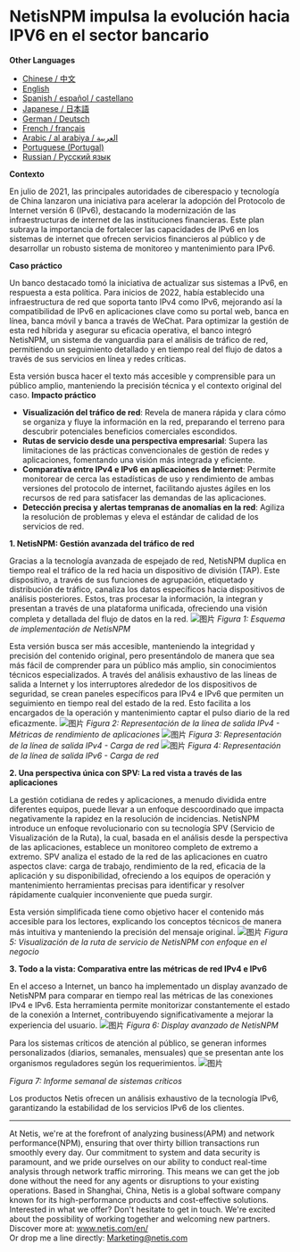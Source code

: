 # NetisNPM impulsa la evolución hacia IPV6 en el sector bancario

**Other Languages**

+ [Chinese / 中文](https://github.com/lvdeshuii/OverFlow/blob/main/docs/zh/Netis-NPM-Empowers-Customers-IPv6-Upgrade-zh.md)
+ [English](https://github.com/lvdeshuii/OverFlow/blob/main/docs/en/Netis-NPM-Empowers-Customers-IPv6-Upgrade-en.md)
+ [Spanish / español / castellano](https://github.com/lvdeshuii/OverFlow/blob/main/docs/es/Netis-NPM-Empowers-Customers-IPv6-Upgrade-es.md)
+ [Japanese / 日本語](https://github.com/lvdeshuii/OverFlow/blob/main/docs/ja/Netis-NPM-Empowers-Customers-IPv6-Upgrade-ja.md)
+ [German / Deutsch](https://github.com/lvdeshuii/OverFlow/blob/main/docs/de/Netis-NPM-Empowers-Customers-IPv6-Upgrade-de.md)
+ [French / français](https://github.com/lvdeshuii/OverFlow/blob/main/docs/fr/Netis-NPM-Empowers-Customers-IPv6-Upgrade-fr.md)
+ [Arabic / al arabiya / العربية](https://github.com/lvdeshuii/OverFlow/blob/main/docs/ar/Netis-NPM-Empowers-Customers-IPv6-Upgrade-ar.md)
+ [Portuguese (Portugal)](https://github.com/lvdeshuii/OverFlow/blob/main/docs/pt/Netis-NPM-Empowers-Customers-IPv6-Upgrade-pt.md)
+ [Russian / Русский язык](https://github.com/lvdeshuii/OverFlow/blob/main/docs/ru/Netis-NPM-Empowers-Customers-IPv6-Upgrade-ru.md)

**Contexto**

En julio de 2021, las principales autoridades de ciberespacio y tecnología de China lanzaron una iniciativa para acelerar la adopción del Protocolo de Internet versión 6 (IPv6), destacando la modernización de las infraestructuras de internet de las instituciones financieras. Este plan subraya la importancia de fortalecer las capacidades de IPv6 en los sistemas de internet que ofrecen servicios financieros al público y de desarrollar un robusto sistema de monitoreo y mantenimiento para IPv6.

**Caso práctico**

Un banco destacado tomó la iniciativa de actualizar sus sistemas a IPv6, en respuesta a esta política. Para inicios de 2022, había establecido una infraestructura de red que soporta tanto IPv4 como IPv6, mejorando así la compatibilidad de IPv6 en aplicaciones clave como su portal web, banca en línea, banca móvil y banca a través de WeChat. Para optimizar la gestión de esta red híbrida y asegurar su eficacia operativa, el banco integró NetisNPM, un sistema de vanguardia para el análisis de tráfico de red, permitiendo un seguimiento detallado y en tiempo real del flujo de datos a través de sus servicios en línea y redes críticas. 

Esta versión busca hacer el texto más accesible y comprensible para un público amplio, manteniendo la precisión técnica y el contexto original del caso.
**Impacto práctico**

- **Visualización del tráfico de red**: Revela de manera rápida y clara cómo se organiza y fluye la información en la red, preparando el terreno para descubrir potenciales beneficios comerciales escondidos.
- **Rutas de servicio desde una perspectiva empresarial**: Supera las limitaciones de las prácticas convencionales de gestión de redes y aplicaciones, fomentando una visión más integrada y eficiente.
- **Comparativa entre IPv4 e IPv6 en aplicaciones de Internet**: Permite monitorear de cerca las estadísticas de uso y rendimiento de ambas versiones del protocolo de internet, facilitando ajustes ágiles en los recursos de red para satisfacer las demandas de las aplicaciones.
- **Detección precisa y alertas tempranas de anomalías en la red**: Agiliza la resolución de problemas y eleva el estándar de calidad de los servicios de red.

**1. NetisNPM: Gestión avanzada del tráfico de red**

Gracias a la tecnología avanzada de espejado de red, NetisNPM duplica en tiempo real el tráfico de la red hacia un dispositivo de división (TAP). Este dispositivo, a través de sus funciones de agrupación, etiquetado y distribución de tráfico, canaliza los datos específicos hacia dispositivos de análisis posteriores. Estos, tras procesar la información, la integran y presentan a través de una plataforma unificada, ofreciendo una visión completa y detallada del flujo de datos en la red.
![图片](https://mmbiz.qpic.cn/mmbiz_png/o672k3fsicq3hHmITGktAGic9O31RicFkrdmOY8s0Zx1QLXLJAwZPCTCVweXBzFohlQVec4ZWSD75iafRL0nuxPedQ/640?wx_fmt=png&wxfrom=5&wx_lazy=1&wx_co=1)
*Figura 1: Esquema de implementación de NetisNPM*

Esta versión busca ser más accesible, manteniendo la integridad y precisión del contenido original, pero presentándolo de manera que sea más fácil de comprender para un público más amplio, sin conocimientos técnicos especializados.
A través del análisis exhaustivo de las líneas de salida a Internet y los interruptores alrededor de los dispositivos de seguridad, se crean paneles específicos para IPv4 e IPv6 que permiten un seguimiento en tiempo real del estado de la red. Esto facilita a los encargados de la operación y mantenimiento captar el pulso diario de la red eficazmente.
![图片](https://mmbiz.qpic.cn/mmbiz_png/o672k3fsicq3hHmITGktAGic9O31RicFkrdzV9UeJb7j2j2MdKqialiaWyAg8aaWdNAnxxkH5ibOpcL3mykCg1G68bPA/640?wx_fmt=png&wxfrom=5&wx_lazy=1&wx_co=1)
*Figura 2: Representación de la línea de salida IPv4 - Métricas de rendimiento de aplicaciones*
![图片](https://mmbiz.qpic.cn/mmbiz_png/o672k3fsicq3hHmITGktAGic9O31RicFkrdLebyqoTAYIJEwomHz2EAtVUYrickXjJ57I8POcGUIXDL3wg7TzyibD6w/640?wx_fmt=png&wxfrom=5&wx_lazy=1&wx_co=1)
*Figura 3: Representación de la línea de salida IPv4 - Carga de red*
![图片](https://mmbiz.qpic.cn/mmbiz_png/o672k3fsicq3hHmITGktAGic9O31RicFkrdNd5IJZE9kThvyGBOKXnLbicb8h9yHh7gQZXriboIntLgvIXEjXSFLUrQ/640?wx_fmt=png&wxfrom=5&wx_lazy=1&wx_co=1)
*Figura 4: Representación de la línea de salida IPv6 - Carga de red*

**2. Una perspectiva única con SPV: La red vista a través de las aplicaciones**

La gestión cotidiana de redes y aplicaciones, a menudo dividida entre diferentes equipos, puede llevar a un enfoque descoordinado que impacta negativamente la rapidez en la resolución de incidencias. NetisNPM introduce un enfoque revolucionario con su tecnología SPV (Servicio de Visualización de la Ruta), la cual, basada en el análisis desde la perspectiva de las aplicaciones, establece un monitoreo completo de extremo a extremo. SPV analiza el estado de la red de las aplicaciones en cuatro aspectos clave: carga de trabajo, rendimiento de la red, eficacia de la aplicación y su disponibilidad, ofreciendo a los equipos de operación y mantenimiento herramientas precisas para identificar y resolver rápidamente cualquier inconveniente que pueda surgir.

Esta versión simplificada tiene como objetivo hacer el contenido más accesible para los lectores, explicando los conceptos técnicos de manera más intuitiva y manteniendo la precisión del mensaje original.
![图片](https://mmbiz.qpic.cn/mmbiz_png/o672k3fsicq3hHmITGktAGic9O31RicFkrd7ibZGpAdR6x5s4JPYOrSQqgibTXTVoK53cRxPSawqYnplztwXVAiaNIFQ/640?wx_fmt=png&wxfrom=5&wx_lazy=1&wx_co=1)
*Figura 5: Visualización de la ruta de servicio de NetisNPM con enfoque en el negocio*

**3. Todo a la vista: Comparativa entre las métricas de red IPv4 e IPv6**

En el acceso a Internet, un banco ha implementado un display avanzado de NetisNPM para comparar en tiempo real las métricas de las conexiones IPv4 e IPv6. Esta herramienta permite monitorizar constantemente el estado de la conexión a Internet, contribuyendo significativamente a mejorar la experiencia del usuario.
![图片](https://mmbiz.qpic.cn/mmbiz_png/o672k3fsicq3hHmITGktAGic9O31RicFkrd0icN9vsmAf2Tp1gks2V2Z3nx266D6ia02XqbTP9Jvu1srs0ve7xFa2Dw/640?wx_fmt=png&wxfrom=5&wx_lazy=1&wx_co=1)
*Figura 6: Display avanzado de NetisNPM*

Para los sistemas críticos de atención al público, se generan informes personalizados (diarios, semanales, mensuales) que se presentan ante los organismos reguladores según los requerimientos.
![图片](https://mmbiz.qpic.cn/mmbiz_png/o672k3fsicq3hHmITGktAGic9O31RicFkrdIngXzdI72uJ9mrwpx0LHnmpWslsam5qu2s1R5ADQDcTos941Xz4vXg/640?wx_fmt=png&wxfrom=5&wx_lazy=1&wx_co=1)

*Figura 7: Informe semanal de sistemas críticos*

Los productos Netis ofrecen un análisis exhaustivo de la tecnología IPv6, garantizando la estabilidad de los servicios IPv6 de los clientes.

***
At Netis, we're at the forefront of analyzing business(APM) and network performance(NPM), ensuring that over thirty billion transactions run smoothly every day. Our commitment to system and data security is paramount, and we pride ourselves on our ability to conduct real-time analysis through network traffic mirroring. This means we can get the job done without the need for any agents or disruptions to your existing operations. Based in Shanghai, China, Netis is a global software company known for its high-performance products and cost-effective solutions. Interested in what we offer? Don't hesitate to get in touch. We're excited about the possibility of working together and welcoming new partners.  
Discover more at: www.netis.com/en/  
Or drop me a line directly: Marketing@netis.com
